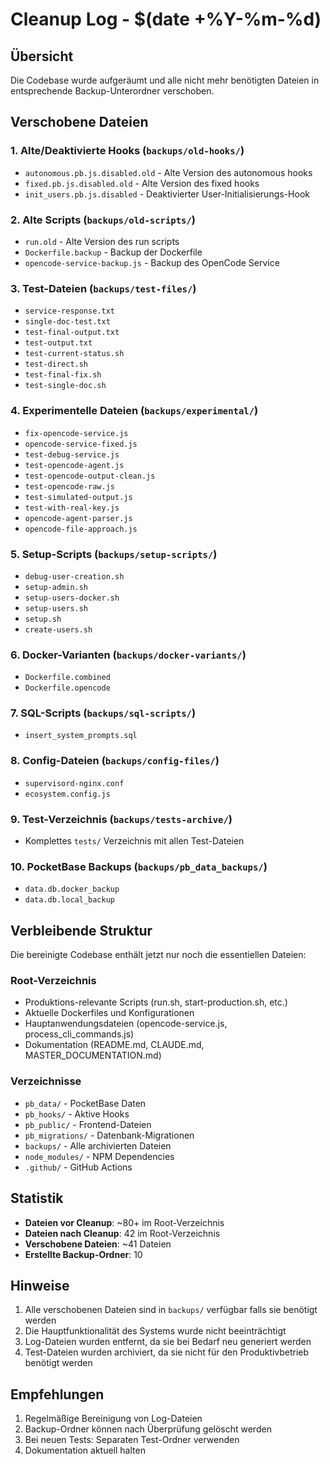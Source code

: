 # Cleanup Log - $(date +%Y-%m-%d)

## Übersicht

Die Codebase wurde aufgeräumt und alle nicht mehr benötigten Dateien in entsprechende Backup-Unterordner verschoben.

## Verschobene Dateien

### 1. Alte/Deaktivierte Hooks (`backups/old-hooks/`)
- `autonomous.pb.js.disabled.old` - Alte Version des autonomous hooks
- `fixed.pb.js.disabled.old` - Alte Version des fixed hooks
- `init_users.pb.js.disabled` - Deaktivierter User-Initialisierungs-Hook

### 2. Alte Scripts (`backups/old-scripts/`)
- `run.old` - Alte Version des run scripts
- `Dockerfile.backup` - Backup der Dockerfile
- `opencode-service-backup.js` - Backup des OpenCode Service

### 3. Test-Dateien (`backups/test-files/`)
- `service-response.txt`
- `single-doc-test.txt`
- `test-final-output.txt`
- `test-output.txt`
- `test-current-status.sh`
- `test-direct.sh`
- `test-final-fix.sh`
- `test-single-doc.sh`

### 4. Experimentelle Dateien (`backups/experimental/`)
- `fix-opencode-service.js`
- `opencode-service-fixed.js`
- `test-debug-service.js`
- `test-opencode-agent.js`
- `test-opencode-output-clean.js`
- `test-opencode-raw.js`
- `test-simulated-output.js`
- `test-with-real-key.js`
- `opencode-agent-parser.js`
- `opencode-file-approach.js`

### 5. Setup-Scripts (`backups/setup-scripts/`)
- `debug-user-creation.sh`
- `setup-admin.sh`
- `setup-users-docker.sh`
- `setup-users.sh`
- `setup.sh`
- `create-users.sh`

### 6. Docker-Varianten (`backups/docker-variants/`)
- `Dockerfile.combined`
- `Dockerfile.opencode`

### 7. SQL-Scripts (`backups/sql-scripts/`)
- `insert_system_prompts.sql`

### 8. Config-Dateien (`backups/config-files/`)
- `supervisord-nginx.conf`
- `ecosystem.config.js`

### 9. Test-Verzeichnis (`backups/tests-archive/`)
- Komplettes `tests/` Verzeichnis mit allen Test-Dateien

### 10. PocketBase Backups (`backups/pb_data_backups/`)
- `data.db.docker_backup`
- `data.db.local_backup`

## Verbleibende Struktur

Die bereinigte Codebase enthält jetzt nur noch die essentiellen Dateien:

### Root-Verzeichnis
- Produktions-relevante Scripts (run.sh, start-production.sh, etc.)
- Aktuelle Dockerfiles und Konfigurationen
- Hauptanwendungsdateien (opencode-service.js, process_cli_commands.js)
- Dokumentation (README.md, CLAUDE.md, MASTER_DOCUMENTATION.md)

### Verzeichnisse
- `pb_data/` - PocketBase Daten
- `pb_hooks/` - Aktive Hooks
- `pb_public/` - Frontend-Dateien
- `pb_migrations/` - Datenbank-Migrationen
- `backups/` - Alle archivierten Dateien
- `node_modules/` - NPM Dependencies
- `.github/` - GitHub Actions

## Statistik

- **Dateien vor Cleanup**: ~80+ im Root-Verzeichnis
- **Dateien nach Cleanup**: 42 im Root-Verzeichnis
- **Verschobene Dateien**: ~41 Dateien
- **Erstellte Backup-Ordner**: 10

## Hinweise

1. Alle verschobenen Dateien sind in `backups/` verfügbar falls sie benötigt werden
2. Die Hauptfunktionalität des Systems wurde nicht beeinträchtigt
3. Log-Dateien wurden entfernt, da sie bei Bedarf neu generiert werden
4. Test-Dateien wurden archiviert, da sie nicht für den Produktivbetrieb benötigt werden

## Empfehlungen

1. Regelmäßige Bereinigung von Log-Dateien
2. Backup-Ordner können nach Überprüfung gelöscht werden
3. Bei neuen Tests: Separaten Test-Ordner verwenden
4. Dokumentation aktuell halten